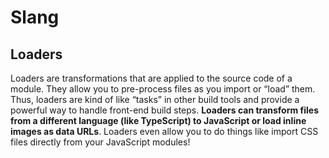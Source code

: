 # Slang
## Loaders
Loaders are transformations that are applied to the source code of a module. They allow you to pre-process files as you import or “load” them. Thus, loaders are kind of like “tasks” in other build tools and provide a powerful way to handle front-end build steps. **Loaders can transform files from a different language (like TypeScript) to JavaScript or load inline images as data URLs**. Loaders even allow you to do things like import CSS files directly from your JavaScript modules!